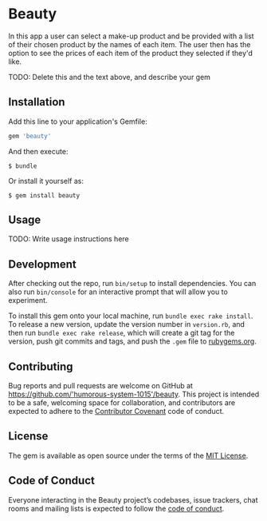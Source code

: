 # Beauty

In this app a user can select a make-up product and be provided with a list of their chosen product by the names of each item. The user then has the option to see the prices of each item of the product they selected if they'd like. 

TODO: Delete this and the text above, and describe your gem

## Installation

Add this line to your application's Gemfile:

```ruby
gem 'beauty'
```

And then execute:

    $ bundle

Or install it yourself as:

    $ gem install beauty

## Usage

TODO: Write usage instructions here

## Development

After checking out the repo, run `bin/setup` to install dependencies. You can also run `bin/console` for an interactive prompt that will allow you to experiment.

To install this gem onto your local machine, run `bundle exec rake install`. To release a new version, update the version number in `version.rb`, and then run `bundle exec rake release`, which will create a git tag for the version, push git commits and tags, and push the `.gem` file to [rubygems.org](https://rubygems.org).

## Contributing

Bug reports and pull requests are welcome on GitHub at https://github.com/'humorous-system-1015'/beauty. This project is intended to be a safe, welcoming space for collaboration, and contributors are expected to adhere to the [Contributor Covenant](http://contributor-covenant.org) code of conduct.

## License

The gem is available as open source under the terms of the [MIT License](https://opensource.org/licenses/MIT).

## Code of Conduct

Everyone interacting in the Beauty project’s codebases, issue trackers, chat rooms and mailing lists is expected to follow the [code of conduct](https://github.com/'humorous-system-1015'/beauty/blob/master/CODE_OF_CONDUCT.md).
